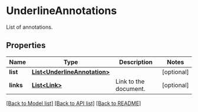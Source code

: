 
# UnderlineAnnotations
List of annotations.

## Properties
Name | Type | Description | Notes
------------ | ------------- | ------------- | -------------
**list** | [**List&lt;UnderlineAnnotation&gt;**](UnderlineAnnotation.md) |  | [optional]
**links** | [**List&lt;Link&gt;**](Link.md) | Link to the document. | [optional]


[[Back to Model list]](../../README.md#documentation-for-models) [[Back to API list]](../../README.md#documentation-for-api-endpoints) [[Back to README]](../../README.md)


